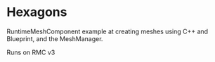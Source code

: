 # Hexagons
RuntimeMeshComponent example at creating meshes using C++ and Blueprint, and the MeshManager.

Runs on RMC v3
